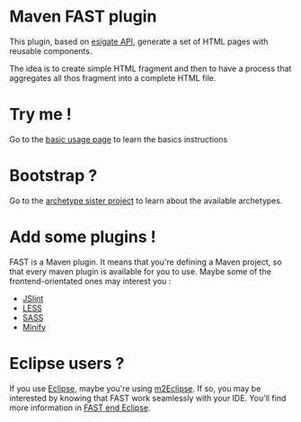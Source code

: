 # Maven FAST plugin

This plugin, based on [esigate API](http://www.esigate.org), generate a set of HTML pages with reusable components.

The idea is to create simple HTML fragment and then to have a process that aggregates all thos fragment into a complete HTML file.

# Try me !

Go to the [basic usage page](2.3/usage.html) to learn the basics instructions

# Bootstrap ?

Go to the [archetype sister project](https://smile-sa.github.com/fast-archetype) to learn about the available archetypes.

# Add some plugins !

FAST is a Maven plugin.
It means that you're defining a Maven project, so that every maven plugin is available for you to use.
Maybe some of the frontend-orientated ones may interest you :
- [JSlint](2.3/extra-jslint.html)
- [LESS](2.3/extra-less.html)
- [SASS](2.3/extra-sass.html)
- [Minify](2.3/extra-minify.html)

# Eclipse users ?

If you use [Eclipse](http://eclipse.org), maybe you're using [m2Eclipse](http://eclipse.org/m2e).
If so, you may be interested by knowing that FAST work seamlessly with your IDE.
You'll find more information in [FAST end Eclipse](2.3/eclipse.html).

